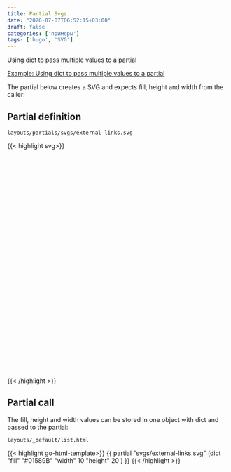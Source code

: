 ```yaml
---
title: Partial Svgs
date: "2020-07-07T06:52:15+03:00"
draft: false
categories: ['примеры']
tags: ['hugo', 'SVG']
---
```


Using dict to pass multiple values to a partial

[Example: Using dict to pass multiple values to a partial](https://gohugo.io/functions/dict/#example-using-dict-to-pass-multiple-values-to-a-partial)

The partial below creates a SVG and expects fill, height and width from the caller:

## Partial definition

`layouts/partials/svgs/external-links.svg`

{{< highlight svg>}}
<svg version="1.1" xmlns="http://www.w3.org/2000/svg" xmlns:xlink="http://www.w3.org/1999/xlink" fill="{{ .fill }}" width="{{ .width }}" height="{{ .height }}" viewBox="0 0 16 16" aria-label="External Link">
 <!-- width="{{ .width }}" height="{{ .height }}" -->
<path d="M25.152 16.576v5.696q0 2.144-1.504 3.648t-3.648 1.504h-14.848q-2.144 0-3.648-1.504t-1.504-3.648v-14.848q0-2.112 1.504-3.616t3.648-1.536h12.576q0.224 0 0.384 0.16t0.16 0.416v1.152q0 0.256-0.16 0.416t-0.384 0.16h-12.576q-1.184 0-2.016 0.832t-0.864 2.016v14.848q0 1.184 0.864 2.016t2.016 0.864h14.848q1.184 0 2.016-0.864t0.832-2.016v-5.696q0-0.256 0.16-0.416t0.416-0.16h1.152q0.256 0 0.416 0.16t0.16 0.416z
M32 1.152v9.12q0 0.48-0.352 0.8t-0.8 0.352-0.8-0.352l-3.136-3.136-11.648 11.648q-0.16 0.192-0.416 0.192t-0.384-0.192l-2.048-2.048q-0.192-0.16-0.192-0.384t0.192-0.416l11.648-11.648-3.136-3.136q-0.352-0.352-0.352-0.8t0.352-0.8 0.8-0.352h9.12q0.48 0 0.8 0.352t0.352 0.8z"></path>
</svg>
{{< /highlight >}}

## Partial call

The fill, height and width values can be stored in one object with dict and passed to the partial:

`layouts/_default/list.html`

{{< highlight go-html-template>}}
{{ partial "svgs/external-links.svg" (dict "fill" "#01589B" "width" 10 "height" 20 ) }}
{{< /highlight >}}
